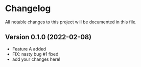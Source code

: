 # Changelog

All notable changes to this project will be documented in this file.

## Version 0.1.0 (2022-02-08)

- Feature A added
- FIX: nasty bug #1 fixed
- add your changes here!

